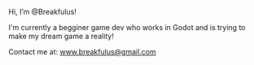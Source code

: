 Hi, I’m @Breakfulus!

I'm currently a begginer game dev who works in Godot and is trying to make my dream game a reality!



Contact me at: www.breakfulus@gmail.com



<!---
Breakfulus/Breakfulus is a ✨ special ✨ repository because its `README.md` (this file) appears on your GitHub profile.
You can click the Preview link to take a look at your changes.
--->
